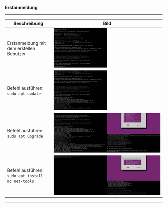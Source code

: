 **Erstanmeldung**

---

| Beschreibung          | Bild |
| --------------------- | ---- |
| Erstanmeldung mit dem erstellen Benutzer | <img width="50%" src="https://github.com/dr-woitschek/minecraft/blob/main/JavaEdition/Dedicated_Server/02_Erstanmeldung/Bilder/Grundkonfiguration_01.jpeg"> |
| Befehl ausführen: <br/> ```sudo apt update```  | <img width="50%" src="https://github.com/dr-woitschek/minecraft/blob/main/JavaEdition/Dedicated_Server/02_Erstanmeldung/Bilder/Grundkonfiguration_02.jpeg"> |
| Befehl ausführen: <br/> ```sudo apt upgrade``` | <img width="50%" src="https://github.com/dr-woitschek/minecraft/blob/main/JavaEdition/Dedicated_Server/02_Erstanmeldung/Bilder/Grundkonfiguration_03.jpeg"><img width="50%" src="https://github.com/dr-woitschek/minecraft/blob/main/JavaEdition/Dedicated_Server/02_Erstanmeldung/Bilder/Grundkonfiguration_04.jpeg"> |
| Befehl ausführen: <br/> ```sudo apt install mc net-tools``` | <img width="50%" src="https://github.com/dr-woitschek/minecraft/blob/main/JavaEdition/Dedicated_Server/02_Erstanmeldung/Bilder/Grundkonfiguration_05.jpeg"><img width="50%" src="https://github.com/dr-woitschek/minecraft/blob/main/JavaEdition/Dedicated_Server/02_Erstanmeldung/Bilder/Grundkonfiguration_06.jpeg"> |

---

